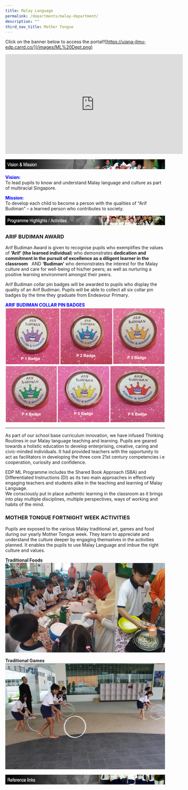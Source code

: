 ```yaml
---
title: Malay Language
permalink: /departments/malay-department/
description: ""
third_nav_title: Mother Tongue
---
```

Click on the banner below to access the portal!![https://ujana-ilmu-edp.carrd.co/](/images/ML%20Dept.png)

<iframe width="560" height="315" src="https://www.youtube.com/embed/GGALPOO7-MU" title="YouTube video player" frameborder="0" allow="accelerometer; autoplay; clipboard-write; encrypted-media; gyroscope; picture-in-picture; web-share" allowfullscreen></iframe>

![](/images/malay_vision.jpg)

<strong style="color: blue;">Vision:</strong>
<br>
To lead pupils to know and understand Malay language and culture as part of multiracial Singapore.

<strong style="color: blue;">Mission:</strong>
<br>
To develop each child to become a person with the qualities of “Arif Budiman” – a learned person who contributes to society.<br>


![](/images/malay_programme_highlights.jpg)

### **ARIF BUDIMAN AWARD**

Arif Budiman Award is given to recognise pupils who exemplifies the values of **‘Arif’ (the learned individual**) who demonstrates **dedication and commitment in the pursuit of excellence as a diligent learner in the classroom**   AND **‘Budiman’** who demonstrates the interest for the Malay culture and care for well-being of his/her peers; as well as nurturing a positive learning environment amongst their peers.

Arif Budiman collar pin badges will be awarded to pupils who display the quality of an Arif Budiman. Pupils will be able to collect all six collar pin badges by the time they graduate from Endeavour Primary.


<strong style="color: blue;">ARIF BUDIMAN COLLAR PIN BADGES</strong>
<br>
![arif budiman collar pin badges](/images/arif%20budiman%20collar%20pin%20badges.png)

---

As part of our school base curriculum innovation, we have infused Thinking Routines in our Malay language teaching and learning. Pupils are geared towards a holistic education to develop enterprising, creative, caring and civic-minded individuals. It had provided teachers with the opportunity to act as facilitators in developing the three core 21st century competencies i.e cooperation, curiosity and confidence.

EDP ML Programme includes the Shared Book Approach (SBA) and Differentiated Instructions (DI) as its two main approaches in effectively engaging teachers and students alike in the teaching and learning of Malay Language.  
We consciously put in place authentic learning in the classroom as it brings into play multiple disciplines, multiple perspectives, ways of working and habits of the mind.

### **MOTHER TONGUE FORTNIGHT WEEK ACTIVITIES**

Pupils are exposed to the various Malay traditional art, games and food during our yearly Mother Tongue week. They learn to appreciate and understand the culture deeper by engaging themselves in the activities planned. It enables the pupils to use Malay Language and imbue the right culture and values.

**Traditional Foods**
![traditional foods](/images/ML-fortnight-week-traditional-foods-1350x759.png)

**Traditional Games**
![traditional games](/images/Mother-Tongue-Fortnight-Pic-6-1350x900.jpg)

![](/images/malay_links.jpg)